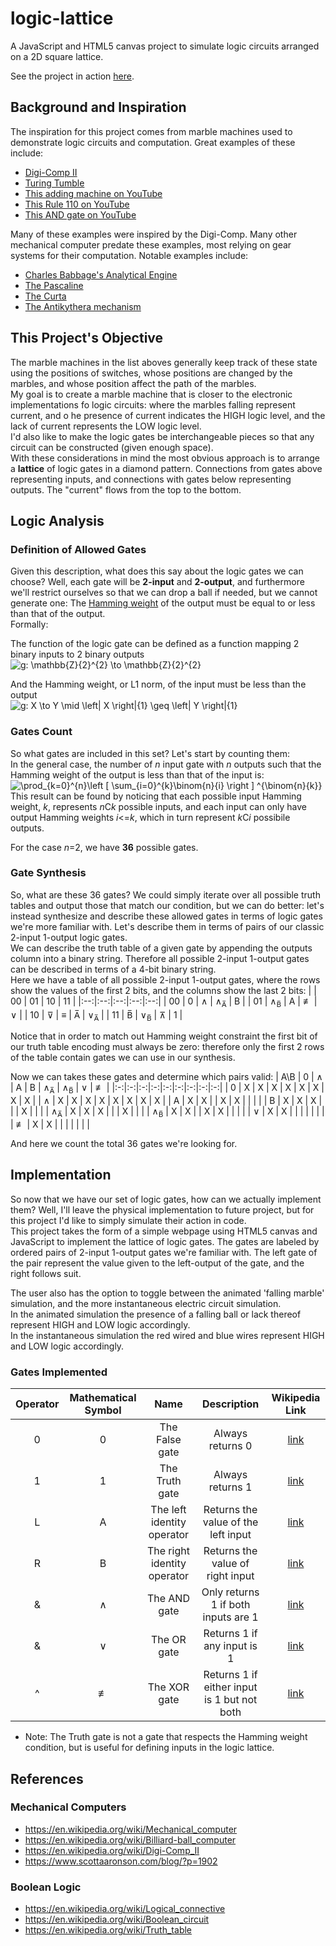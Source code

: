 # logic-lattice
A JavaScript and HTML5 canvas project to simulate logic circuits arranged on a 2D square lattice.

See the project in action [here](https://jcarr.ca/logic-lattice).

## Background and Inspiration
The inspiration for this project comes from marble machines used to demonstrate logic circuits and computation. Great examples of these include:
- [Digi-Comp II](https://digicompii.com/)
- [Turing Tumble](https://www.turingtumble.com/)
- [This adding machine on YouTube](https://www.youtube.com/watch?v=GcDshWmhF4A)
- [This Rule 110 on YouTube](https://www.youtube.com/watch?v=QKnSRw_X2w4)
- [This AND gate on YouTube](https://www.youtube.com/watch?v=VGQC33w3ltc)

Many of these examples were inspired by the Digi-Comp. Many other mechanical computer predate these examples, most relying on gear systems for their computation. Notable examples include:
- [Charles Babbage's Analytical Engine](https://en.wikipedia.org/wiki/Analytical_Engine)
- [The Pascaline](https://en.wikipedia.org/wiki/Pascal%27s_calculator)
- [The Curta](https://en.wikipedia.org/wiki/Curta)
- [The Antikythera mechanism](https://en.wikipedia.org/wiki/Antikythera_mechanism)

## This Project's Objective
The marble machines in the list aboves generally keep track of these state using the positions of switches, whose positions are changed by the marbles, and whose position affect the path of the marbles.  
My goal is to create a marble machine that is closer to the electronic implementations fo logic circuits: where the marbles falling represent current, and o he presence of current indicates the HIGH logic level, and the lack of current represents the LOW logic level.  
I'd also like to make the logic gates be interchangeable pieces so that any circuit can be constructed (given enough space).  
With these considerations in mind the most obvious approach is to arrange a **lattice** of logic gates in a diamond pattern. Connections from gates above representing inputs, and connections with gates below representing outputs. The "current" flows from the top to the bottom.

## Logic Analysis
### Definition of Allowed Gates
Given this description, what does this say about the logic gates we can choose? Well, each gate will be **2-input** and **2-output**, and furthermore we'll restrict ourselves so that we can drop a ball if needed, but we cannot generate one: The [Hamming weight](https://en.wikipedia.org/wiki/Hamming_weight) of the output must be equal to or less than that of the output.  
Formally:

The function of the logic gate can be defined as a function mapping 2 binary inputs to 2 binary outputs  
![g: \mathbb{Z}_{2}^{2} \to \mathbb{Z}_{2}^{2}](https://render.githubusercontent.com/render/math?math=g%3A%20%5Cmathbb%7BZ%7D_%7B2%7D%20%5E%7B2%7D%20%5Cto%20%5Cmathbb%7BZ%7D_%7B2%7D%20%5E%7B2%7D)

And the Hamming weight, or L1 norm, of the input must be less than the output  
![g: X \to Y \mid \left\| X \right\|_{1} \geq \left\| Y \right\|_{1}](https://render.githubusercontent.com/render/math?math=g%3A%20X%20%5Cto%20Y%20%5Cmid%20%5Cleft%5C%7C%20X%20%5Cright%5C%7C_%7B1%7D%20%5Cgeq%20%5Cleft%5C%7C%20Y%20%5Cright%5C%7C_%7B1%7D)

### Gates Count
So what gates are included in this set? Let's start by counting them:  
In the general case, the number of *n* input gate with *n* outputs such that the Hamming weight of the output is less than that of the input is:  
![\prod_{k=0}^{n}\left [ \sum_{i=0}^{k}\binom{n}{i} \right ] ^{\binom{n}{k}}](https://render.githubusercontent.com/render/math?math=%5Cprod_%7Bk%3D0%7D%5E%7Bn%7D%5Cleft%20%5B%20%5Csum_%7Bi%3D0%7D%5E%7Bk%7D%5Cbinom%7Bn%7D%7Bi%7D%20%5Cright%20%5D%20%5E%7B%5Cbinom%7Bn%7D%7Bk%7D%7D)  
This result can be found by noticing that each possible input Hamming weight, *k*, represents *n*C*k* possible inputs, and each input can only have output Hamming weights *i*<=*k*, which in turn represent *k*C*i* possibile outputs.

For the case *n*=2, we have **36** possible gates.

### Gate Synthesis
So, what are these 36 gates? We could simply iterate over all possible truth tables and output those that match our condition, but we can do better: let's instead synthesize and describe these allowed gates in terms of logic gates we're more familiar with. Let's describe them in terms of pairs of our classic 2-input 1-output logic gates.  
We can describe the truth table of a given gate by appending the outputs column into a binary string. Therefore all possible 2-input 1-output gates can be described in terms of a 4-bit binary string.  
Here we have a table of all possible 2-input 1-output gates, where the rows show the values of the first 2 bits, and the columns show the last 2 bits:
|    | 00 | 01 | 10 | 11 |
|:--:|:--:|:--:|:--:|:--:|
| 00 | 0 | &and; | &and;<sub>A&#773;</sub> | B |
| 01 | &and;<sub>B&#773;</sub> | A | &nequiv; | &or; |
| 10 | &#x22bd; | &equiv; | A&#773; | &or;<sub>A&#773;</sub> |
| 11 | B&#773; | &or;<sub>B&#773;</sub> | &#x22bc; | 1 |

Notice that in order to match out Hamming weight constraint the first bit of our truth table encoding must always be zero: therefore only the first 2 rows of the table contain gates we can use in our synthesis.

Now we can takes these gates and determine which pairs valid:
| A\B | 0 | &and; | A | B | &and;<sub>A&#773;</sub> | &and;<sub>B&#773;</sub> | &or; | &nequiv; |
|:-:|:-:|:-:|:-:|:-:|:-:|:-:|:-:|:-:|
| 0 | X | X | X | X | X | X | X | X |
| &and; | X | X | X | X | X | X | X | X |
| A | X | X |  | X | X |  |  |  |
| B | X | X | X |  |  | X |  |  |
| &and;<sub>A&#773;</sub> | X | X | X |  |  | X |  |  |
| &and;<sub>B&#773;</sub> | X | X |  | X | X |  |  |  |
| &or; | X | X |  |  |  |  |  |  |
| &nequiv; | X | X |  |  |  |  |  |  |

And here we count the total 36 gates we're looking for.

## Implementation
So now that we have our set of logic gates, how can we actually implement them? Well, I'll leave the physical implementation to future project, but for this project I'd like to simply simulate their action in code.  
This project takes the form of a simple webpage using HTML5 canvas and JavaScript to implement the lattice of logic gates. The gates are labeled by ordered pairs of 2-input 1-output gates we're familiar with. The left gate of the pair represent the value given to the left-output of the gate, and the right follows suit.  

The user also has the option to toggle between the animated 'falling marble' simulation, and the more instantaneous electric circuit simulation.  
In the animated simulation the presence of a falling ball or lack thereof represent HIGH and LOW logic accordingly.  
In the instantaneous simulation the red wired and blue wires represent HIGH and LOW logic accordingly.  

### Gates Implemented
| Operator | Mathematical Symbol | Name | Description | Wikipedia Link |
|:-:|:-:|:-:|:-:|:-:|
| 0 | 0 | The False gate | Always returns 0 | [link](https://en.wikipedia.org/wiki/Logical_truth) |
| 1 | 1 | The Truth gate | Always returns 1 | [link](https://en.wikipedia.org/wiki/False_(logic)) |
| L | A | The left identity operator | Returns the value of the left input | [link](https://en.wikipedia.org/wiki/Left_and_right_(algebra)) |
| R | B | The right identity operator | Returns the value of right input | [link](https://en.wikipedia.org/wiki/Left_and_right_(algebra)) |
| & | &and; | The AND gate | Only returns 1 if both inputs are 1 | [link](https://en.wikipedia.org/wiki/AND_gate) |
| & | &or; | The OR gate | Returns 1 if any input is 1 | [link](https://en.wikipedia.org/wiki/OR_gate) |
| ^ | &nequiv; | The XOR gate | Returns 1 if either input is 1 but not both | [link](https://en.wikipedia.org/wiki/XOR_gate) |

- Note: The Truth gate is not a gate that respects the Hamming weight condition, but is useful for defining inputs in the logic lattice.

## References
### Mechanical Computers
- https://en.wikipedia.org/wiki/Mechanical_computer
- https://en.wikipedia.org/wiki/Billiard-ball_computer
- https://en.wikipedia.org/wiki/Digi-Comp_II
- https://www.scottaaronson.com/blog/?p=1902
### Boolean Logic
- https://en.wikipedia.org/wiki/Logical_connective
- https://en.wikipedia.org/wiki/Boolean_circuit
- https://en.wikipedia.org/wiki/Truth_table
